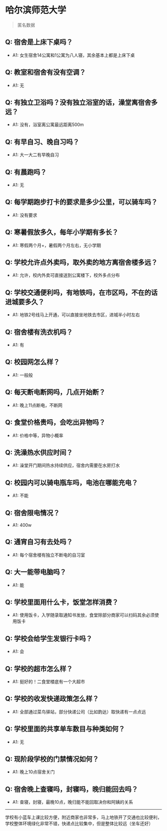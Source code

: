 # 哈尔滨师范大学
> 匿名数据
## Q: 宿舍是上床下桌吗？
- A1: 女生宿舍14公寓和1公寓为八人寝，其余基本上都是上床下桌
## Q: 教室和宿舍有没有空调？
- A1: 无
## Q: 有独立卫浴吗？没有独立浴室的话，澡堂离宿舍多远？
- A1: 没有，浴室离公寓最远距离500m
## Q: 有早自习、晚自习吗？
- A1: 大一大二有早晚自习
## Q: 有晨跑吗？
- A1: 无
## Q: 每学期跑步打卡的要求是多少公里，可以骑车吗？
- A1: 没有要求
## Q: 寒暑假放多久，每年小学期有多长？
- A1: 寒假两个月+，暑假两个月左右，无小学期
## Q: 学校允许点外卖吗，取外卖的地方离宿舍楼多远？
- A1: 允许，校内外卖可直接送到公寓楼下，校外多点分布
## Q: 学校交通便利吗，有地铁吗，在市区吗，不在的话进城要多久？
- A1: 地铁2号线马上开通，可以直接坐地铁去市区，进城半小时左右
## Q: 宿舍楼有洗衣机吗？
- A1: 有
## Q: 校园网怎么样？
- A1: 一般般
## Q: 每天断电断网吗，几点开始断？
- A1: 晚上11点断电，不断网
## Q: 食堂价格贵吗，会吃出异物吗？
- A1: 价格中等，异物小概率
## Q: 洗澡热水供应时间？
- A1: 澡堂开门期间热水持续供应，宿舍内需要在水房打水
## Q: 校园内可以骑电瓶车吗，电池在哪能充电？
- A1: 不能
## Q: 宿舍限电情况？
- A1: 400w
## Q: 通宵自习有去处吗？
- A1: 每个宿舍楼有独立不断电的自习室
## Q: 大一能带电脑吗？
- A1: 能
## Q: 学校里面用什么卡，饭堂怎样消费？
- A1: 使用饭卡，入学随录取通知书发放，食堂除部分商家可以扫码其余必须使用饭卡
## Q: 学校会给学生发银行卡吗？
- A1: 会
## Q: 学校的超市怎么样？
- A1: 挺好的！二食堂楼底有一个大超市
## Q: 学校的收发快递政策怎么样？
- A1: 全部通过菜鸟驿站，部分快递公司（比如韵达）取快递有一点点远
## Q: 学校里面的共享单车数目与种类如何？
- A1: 无
## Q: 现阶段学校的门禁情况如何？
- A1: 晚上10点宿舍关门
## Q: 宿舍晚上查寝吗，封寝吗，晚归能回去吗？
- A1: 查寝，封寝，最晚10点，晚归能不能回取决你和阿姨的关系
***
学校有小蓝车上课比较方便，附近商家也非常多，马上地铁开了交通也比较便利，学校整体环境绿化非常不错，快递点比较集中，但是整体比较远（坐车还好）